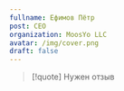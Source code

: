 ```yaml
---
fullname: Ефимов Пётр
post: CEO
organization: MoosYo LLC
avatar: /img/cover.png
draft: false
---
```


> [!quote]
> Нужен отзыв